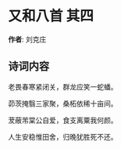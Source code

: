 # 又和八首  其四

**作者**: 刘克庄

## 诗词内容

老畏春寒紧闭关，群龙应笑一蛇蟠。

茆茨掩翳三家聚，桑柘依稀十亩间。

茇蔽芾棠公自爱，食支离粟我何颜。

人生安稳惟田舍，归晚犹胜死不还。

